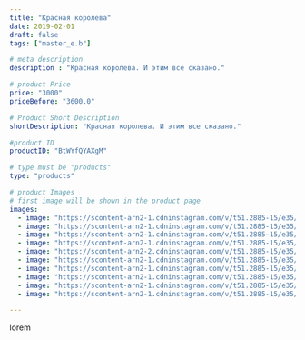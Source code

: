 ```yaml
---
title: "Красная королева"
date: 2019-02-01
draft: false
tags: ["master_e.b"]

# meta description
description : "Красная королева. И этим все сказано."

# product Price
price: "3000"
priceBefore: "3600.0"

# Product Short Description
shortDescription: "Красная королева. И этим все сказано."

#product ID
productID: "BtWYfQYAXgM"

# type must be "products"
type: "products"

# product Images
# first image will be shown in the product page
images:
  - image: "https://scontent-arn2-1.cdninstagram.com/v/t51.2885-15/e35/50535295_112220289893911_4676138713303715868_n.jpg?se=7&tp=1&_nc_ht=scontent-arn2-1.cdninstagram.com&_nc_cat=107&_nc_ohc=gwnir5FJiBMAX82mckF&ccb=7-4&oh=3acfc2988b3b54c065d671f380eab4cc&oe=60828548&ig_cache_key=MTk2OTg2OTU4MTk1ODk3MTQxMg%3D%3D.2-ccb7-4"
  - image: "https://scontent-arn2-1.cdninstagram.com/v/t51.2885-15/e35/49907536_117283832673142_7971754568240843567_n.jpg?se=7&tp=1&_nc_ht=scontent-arn2-1.cdninstagram.com&_nc_cat=110&_nc_ohc=3lJz4FMuCn8AX8Joc1D&ccb=7-4&oh=567a10727f66cd09f4ecc1a91785df02&oe=6085183D&ig_cache_key=MTk2OTg2OTU4MTk1MDUwODY1OQ%3D%3D.2-ccb7-4"
  - image: "https://scontent-arn2-1.cdninstagram.com/v/t51.2885-15/e35/51662337_173022450345700_4163258968041228200_n.jpg?se=7&tp=1&_nc_ht=scontent-arn2-1.cdninstagram.com&_nc_cat=104&_nc_ohc=htYCILgC8UMAX_59KOs&ccb=7-4&oh=a5b1b43afa801a85deb1d670e450d6e3&oe=6081DB7C&ig_cache_key=MTk2OTg2OTU4MTk4NDA0NTU3Nw%3D%3D.2-ccb7-4"
  - image: "https://scontent-arn2-1.cdninstagram.com/v/t51.2885-15/e35/50586532_177923459848894_3172411183781683517_n.jpg?se=7&tp=1&_nc_ht=scontent-arn2-1.cdninstagram.com&_nc_cat=110&_nc_ohc=W_iSlyYJf-4AX8zWpEy&ccb=7-4&oh=cfa511305bfd6654737d5418accf62c6&oe=60819331&ig_cache_key=MTk2OTg2OTU4MjAwMDc5MTY4OA%3D%3D.2-ccb7-4"
  - image: "https://scontent-arn2-2.cdninstagram.com/v/t51.2885-15/e35/49913244_2057447667636392_4583087032789778373_n.jpg?se=7&tp=1&_nc_ht=scontent-arn2-2.cdninstagram.com&_nc_cat=108&_nc_ohc=yL1-PVHX-ZEAX_3cQ-m&ccb=7-4&oh=676d400ddd81a836deada59d338187d8&oe=608446A8&ig_cache_key=MTk2OTg2OTU4MTk3NTc0NzAxNg%3D%3D.2-ccb7-4"
  - image: "https://scontent-arn2-1.cdninstagram.com/v/t51.2885-15/e35/49913324_392083428267609_6566706136139832532_n.jpg?se=7&tp=1&_nc_ht=scontent-arn2-1.cdninstagram.com&_nc_cat=109&_nc_ohc=XVPdYr022M0AX8CiwIh&ccb=7-4&oh=77b207dc9bb8ce717874b9c80873d801&oe=6083A232&ig_cache_key=MTk2OTg2OTU4MjAwOTI3NDc5Mg%3D%3D.2-ccb7-4"
  - image: "https://scontent-arn2-1.cdninstagram.com/v/t51.2885-15/e35/50307130_2253258844685374_5499904899108862251_n.jpg?se=7&tp=1&_nc_ht=scontent-arn2-1.cdninstagram.com&_nc_cat=110&_nc_ohc=Aj4_ZV24YhIAX9u7Rph&ccb=7-4&oh=2d0e6f6525d18bc50471882cd8e70437&oe=60840AD6&ig_cache_key=MTk2OTg2OTU4MTk3NTcyMDkxMg%3D%3D.2-ccb7-4"
  - image: "https://scontent-arn2-1.cdninstagram.com/v/t51.2885-15/e35/50630188_833832750293841_8656594710199664950_n.jpg?se=7&tp=1&_nc_ht=scontent-arn2-1.cdninstagram.com&_nc_cat=109&_nc_ohc=XVnSfReEDOAAX9hIJ2I&ccb=7-4&oh=3296ab7290cd0b49ac35ccae880de971&oe=6084F7B0&ig_cache_key=MTk2OTg2OTU4MjIzNTcwODkzMw%3D%3D.2-ccb7-4"
  - image: "https://scontent-arn2-1.cdninstagram.com/v/t51.2885-15/e35/50061682_782227145491178_7142085849675170599_n.jpg?se=7&tp=1&_nc_ht=scontent-arn2-1.cdninstagram.com&_nc_cat=102&_nc_ohc=iGWh6B9TdRQAX_CuAgo&ccb=7-4&oh=578e6ce7de83e3a78037b0c0838856de&oe=6082CF6A&ig_cache_key=MTk2OTg2OTU4MTk5MjM5MDM0MQ%3D%3D.2-ccb7-4"
  - image: "https://scontent-arn2-1.cdninstagram.com/v/t51.2885-15/e35/50690299_124068181980191_5642139050973526093_n.jpg?se=7&tp=1&_nc_ht=scontent-arn2-1.cdninstagram.com&_nc_cat=111&_nc_ohc=3BMVYE0ui_QAX8kveeB&ccb=7-4&oh=5e48e770567954d8215af406399e8999&oe=6081BF9F&ig_cache_key=MTk2OTg2OTU4MTk2NzMxMTI5MQ%3D%3D.2-ccb7-4"

---
```

lorem
